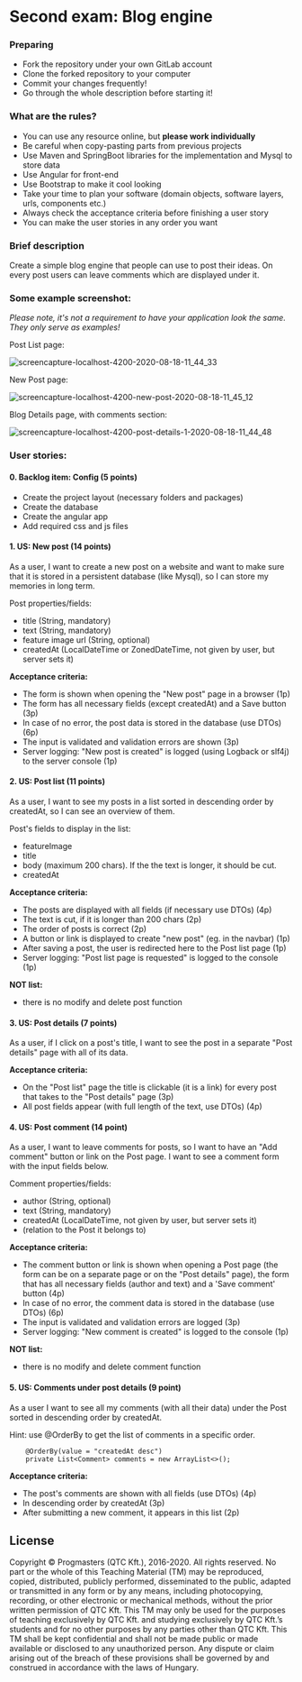 # Second exam: Blog engine

### Preparing

- Fork the repository under your own GitLab account
- Clone the forked repository to your computer
- Commit your changes frequently!
- Go through the whole description before starting it!

### What are the rules?

- You can use any resource online, but **please work individually**
- Be careful when copy-pasting parts from previous projects
- Use Maven and SpringBoot libraries for the implementation and Mysql to store data
- Use Angular for front-end 
- Use Bootstrap to make it cool looking
- Take your time to plan your software (domain objects, software layers, urls, components etc.)
- Always check the acceptance criteria before finishing a user story
- You can make the user stories in any order you want

### Brief description 

Create a simple blog engine that people can use to post their ideas. On every post users can leave
comments which are displayed under it. 

### Some example screenshot:

*Please note, it's not a requirement to have your application look the same. They only serve as examples!*

Post List page:

![screencapture-localhost-4200-2020-08-18-11_44_33](screehshots/screencapture-localhost-4200-2020-08-18-11_44_33.png)

New Post page:

![screencapture-localhost-4200-new-post-2020-08-18-11_45_12](screehshots/screencapture-localhost-4200-new-post-2020-08-18-11_45_12.png)

Blog Details page, with comments section:

![screencapture-localhost-4200-post-details-1-2020-08-18-11_44_48](screehshots/screencapture-localhost-4200-post-details-1-2020-08-18-11_44_48.png)

### User stories:

#### 0. Backlog item: Config (5 points)

- Create the project layout (necessary folders and packages)
- Create the database
- Create the angular app
- Add required css and js files

#### 1. US: New post (14 points)

As a user, I want to create a new post on a website and want to make sure that it is stored in a persistent database (like Mysql), 
so I can store my memories in long term. 

Post properties/fields:
- title (String, mandatory)
- text (String, mandatory)
- feature image url (String, optional)
- createdAt (LocalDateTime or ZonedDateTime, not given by user, but server sets it)
  

**Acceptance criteria:**
- The form is shown when opening the "New post" page in a browser (1p)
- The form has all necessary fields (except createdAt) and a Save button (3p)
- In case of no error, the post data is stored in the database (use DTOs) (6p) 
- The input is validated and validation errors are shown (3p)
- Server logging: "New post is created" is logged (using Logback or slf4j) to the server console (1p) 

#### 2. US: Post list (11 points)

As a user, I want to see my posts in a list sorted in descending order by createdAt, so I can see an overview of them. 

Post's fields to display in the list:
- featureImage
- title
- body (maximum 200 chars). If the the text is longer, it should be cut.
- createdAt

**Acceptance criteria:**
- The posts are displayed with all fields (if necessary use DTOs) (4p)
- The text is cut, if it is longer than 200 chars (2p)
- The order of posts is correct (2p)
- A button or link is displayed to create "new post" (eg. in the navbar) (1p) 
- After saving a post, the user is redirected here to the Post list page (1p)
- Server logging: "Post list page is requested" is logged to the console (1p) 

**NOT list:**
- there is no modify and delete post function

#### 3. US: Post details (7 points)

As a user, if I click on a post's title, I want to see the post in a separate "Post details" page with all of its data.

**Acceptance criteria:**
- On the "Post list" page the title is clickable (it is a link) for every post that takes to the "Post details" page (3p)
- All post fields appear (with full length of the text, use DTOs) (4p)
  
#### 4. US: Post comment (14 point)

As a user, I want to leave comments for posts, so I want to have an "Add comment" button or link on the Post page. 
I want to see a comment form with the input fields below. 

Comment properties/fields:
- author (String, optional)
- text (String, mandatory)
- createdAt (LocalDateTime, not given by user, but server sets it)
- (relation to the Post it belongs to) 

**Acceptance criteria:**
- The comment button or link is shown when opening a Post page (the form can be on a separate page or on the "Post details" page),
the form that has all necessary fields (author and text) and a 'Save comment' button (4p)
- In case of no error, the comment data is stored in the database (use DTOs) (6p)
- The input is validated and validation errors are logged (3p)
- Server logging: "New comment is created" is logged to the console (1p) 
  

**NOT list:**
- there is no modify and delete comment function

#### 5. US: Comments under post details (9 point)

As a user I want to see all my comments (with all their data) under the Post sorted in descending order by createdAt.

Hint: use @OrderBy to get the list of comments in a specific order. 
 ```` 
     @OrderBy(value = "createdAt desc")
     private List<Comment> comments = new ArrayList<>();
 ````

**Acceptance criteria:**
- The post's comments are shown with all fields (use DTOs) (4p)
- In descending order by createdAt (3p)
- After submitting a new comment, it appears in this list (2p)


## License 
Copyright © Progmasters (QTC Kft.), 2016-2020.
All rights reserved. No part or the whole of this Teaching Material (TM) may be reproduced, copied, distributed, publicly performed, disseminated to the public, adapted or transmitted in any form or by any means, including photocopying, recording, or other electronic or mechanical methods, without the prior written permission of QTC Kft. This TM may only be used for the purposes of teaching exclusively by QTC Kft. and studying exclusively by QTC Kft.’s students and for no other purposes by any parties other than QTC Kft.
This TM shall be kept confidential and shall not be made public or made available or disclosed to any unauthorized person.
Any dispute or claim arising out of the breach of these provisions shall be governed by and construed in accordance with the laws of Hungary. 
